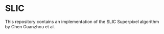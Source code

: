 SLIC
====

This repository contains an implementation of the SLIC Superpixel algorithm by Chen Guanzhou et al.
